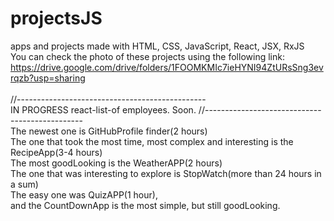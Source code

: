 # projectsJS
apps and projects made with HTML, CSS, JavaScript, React, JSX, RxJS<br>
You can check the photo of these projects using the following link: https://drive.google.com/drive/folders/1FOOMKMIc7ieHYNI94ZtURsSng3evrqzb?usp=sharing <br>
<br>
//-----------------------------------------------<br>
IN PROGRESS react-list-of employees. Soon.
//-----------------------------------------------<br>
The newest one is GitHubProfile finder(2 hours)<br>
The one that took the most time, most complex and interesting is the RecipeApp(3-4 hours)<br>
The most goodLooking is the WeatherAPP(2 hours)<br>
The one that was interesting to explore is StopWatch(more than 24 hours in a sum)<br>
The easy one was QuizAPP(1 hour),<br>
and the CountDownApp is the most simple, but still goodLooking.<br>
